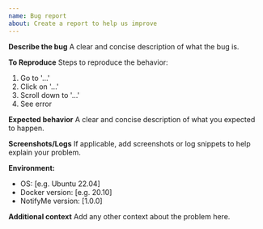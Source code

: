 ```yaml
---
name: Bug report
about: Create a report to help us improve
---
```

**Describe the bug**
A clear and concise description of what the bug is.

**To Reproduce**
Steps to reproduce the behavior:
1. Go to '...'
2. Click on '...'
3. Scroll down to '...'
4. See error

**Expected behavior**
A clear and concise description of what you expected to happen.

**Screenshots/Logs**
If applicable, add screenshots or log snippets to help explain your problem.

**Environment:**
- OS: [e.g. Ubuntu 22.04]
- Docker version: [e.g. 20.10]
- NotifyMe version: [1.0.0]

**Additional context**
Add any other context about the problem here.